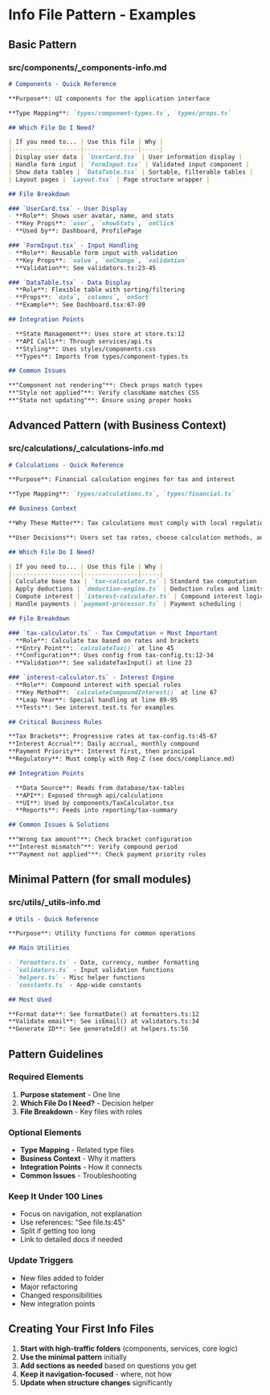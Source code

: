 # Info File Pattern - Examples

## Basic Pattern

### src/components/_components-info.md
```markdown
# Components - Quick Reference

**Purpose**: UI components for the application interface

**Type Mapping**: `types/component-types.ts`, `types/props.ts`

## Which File Do I Need?

| If you need to... | Use this file | Why |
|-------------------|---------------|-----|
| Display user data | `UserCard.tsx` | User information display |
| Handle form input | `FormInput.tsx` | Validated input component |
| Show data tables | `DataTable.tsx` | Sortable, filterable tables |
| Layout pages | `Layout.tsx` | Page structure wrapper |

## File Breakdown

### `UserCard.tsx` - User Display
- **Role**: Shows user avatar, name, and stats
- **Key Props**: `user`, `showStats`, `onClick`
- **Used by**: Dashboard, ProfilePage

### `FormInput.tsx` - Input Handling
- **Role**: Reusable form input with validation
- **Key Props**: `value`, `onChange`, `validation`
- **Validation**: See validators.ts:23-45

### `DataTable.tsx` - Data Display
- **Role**: Flexible table with sorting/filtering
- **Props**: `data`, `columns`, `onSort`
- **Example**: See Dashboard.tsx:67-89

## Integration Points

- **State Management**: Uses store at store.ts:12
- **API Calls**: Through services/api.ts
- **Styling**: Uses styles/components.css
- **Types**: Imports from types/component-types.ts

## Common Issues

**"Component not rendering"**: Check props match types
**"Style not applied"**: Verify className matches CSS
**"State not updating"**: Ensure using proper hooks
```

## Advanced Pattern (with Business Context)

### src/calculations/_calculations-info.md
```markdown
# Calculations - Quick Reference

**Purpose**: Financial calculation engines for tax and interest

**Type Mapping**: `types/calculations.ts`, `types/financial.ts`

## Business Context

**Why These Matter**: Tax calculations must comply with local regulations and handle multiple jurisdictions. Interest compounds monthly with special rules for leap years.

**User Decisions**: Users set tax rates, choose calculation methods, and define compounding periods.

## Which File Do I Need?

| If you need to... | Use this file | Why |
|-------------------|---------------|-----|
| Calculate base tax | `tax-calculator.ts` | Standard tax computation |
| Apply deductions | `deduction-engine.ts` | Deduction rules and limits |
| Compute interest | `interest-calculator.ts` | Compound interest logic |
| Handle payments | `payment-processor.ts` | Payment scheduling |

## File Breakdown

### `tax-calculator.ts` - Tax Computation ⭐ Most Important
- **Role**: Calculate tax based on rates and brackets
- **Entry Point**: `calculateTax()` at line 45
- **Configuration**: Uses config from tax-config.ts:12-34
- **Validation**: See validateTaxInput() at line 23

### `interest-calculator.ts` - Interest Engine
- **Role**: Compound interest with special rules
- **Key Method**: `calculateCompoundInterest()` at line 67
- **Leap Year**: Special handling at line 89-95
- **Tests**: See interest.test.ts for examples

## Critical Business Rules

**Tax Brackets**: Progressive rates at tax-config.ts:45-67
**Interest Accrual**: Daily accrual, monthly compound
**Payment Priority**: Interest first, then principal
**Regulatory**: Must comply with Reg-Z (see docs/compliance.md)

## Integration Points

- **Data Source**: Reads from database/tax-tables
- **API**: Exposed through api/calculations
- **UI**: Used by components/TaxCalculator.tsx
- **Reports**: Feeds into reporting/tax-summary

## Common Issues & Solutions

**"Wrong tax amount"**: Check bracket configuration
**"Interest mismatch"**: Verify compound period
**"Payment not applied"**: Check payment priority rules
```

## Minimal Pattern (for small modules)

### src/utils/_utils-info.md
```markdown
# Utils - Quick Reference

**Purpose**: Utility functions for common operations

## Main Utilities

- `formatters.ts` - Date, currency, number formatting
- `validators.ts` - Input validation functions  
- `helpers.ts` - Misc helper functions
- `constants.ts` - App-wide constants

## Most Used

**Format date**: See formatDate() at formatters.ts:12
**Validate email**: See isEmail() at validators.ts:34
**Generate ID**: See generateId() at helpers.ts:56
```

## Pattern Guidelines

### Required Elements
1. **Purpose statement** - One line
2. **Which File Do I Need?** - Decision helper
3. **File Breakdown** - Key files with roles

### Optional Elements
- **Type Mapping** - Related type files
- **Business Context** - Why it matters
- **Integration Points** - How it connects
- **Common Issues** - Troubleshooting

### Keep It Under 100 Lines
- Focus on navigation, not explanation
- Use references: "See file.ts:45"
- Split if getting too long
- Link to detailed docs if needed

### Update Triggers
- New files added to folder
- Major refactoring
- Changed responsibilities
- New integration points

## Creating Your First Info Files

1. **Start with high-traffic folders** (components, services, core logic)
2. **Use the minimal pattern** initially
3. **Add sections as needed** based on questions you get
4. **Keep it navigation-focused** - where, not how
5. **Update when structure changes** significantly